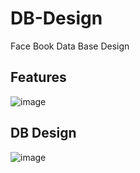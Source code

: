 # DB-Design

Face Book Data Base Design

## Features

![image](https://user-images.githubusercontent.com/115500959/197022529-f7e7c010-8780-4cb9-8ad6-6606ec52b4aa.png)


## DB Design

![image](https://user-images.githubusercontent.com/115500959/197022262-fdac9402-efc3-46ed-837e-a192ce27223a.png)
